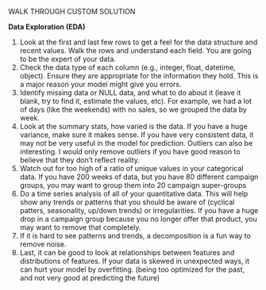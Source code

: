 WALK THROUGH CUSTOM SOLUTION

**Data Exploration (EDA)**

1. Look at the first and last few rows to get a feel for the data structure and recent values. Walk the rows and understand each field. You are going to be the expert of your data.  
2. Check the data type of each column (e.g., integer, float, datetime, object). Ensure they are appropriate for the information they hold. This is a major reason your model might give you errors.   
3. Identify missing data or NULL data, and what to do about it (leave it blank, try to find it, estimate the values, etc). For example, we had a lot of days (like the weekends) with no sales, so we grouped the data by week.   
4. Look at the summary stats, how varied is the data. If you have a huge variance, make sure it makes sense. If you have very consistent data, it may not be very useful in the model for prediction. Outliers can also be interesting. I would only remove outliers if you have good reason to believe that they don’t reflect reality.   
5. Watch out for too high of a ratio of unique values in your categorical data. If you have 200 weeks of data, but you have 80 different campaign groups, you may want to group them into 20 campaign super-groups  
6. Do a time series analysis of all of your quantitative data. This will help show any trends or patterns that you should be aware of (cyclical patters, seasonality, up/down trends) or irregularities. If you have a huge drop in a campaign group because you no longer offer that product, you may want to remove that completely.   
7. If it is hard to see patterns and trends, a decomposition is a fun way to remove noise.   
8. Last, it can be good to look at relationships between features and distributions of features. If your data is skewed in unexpected ways, it can hurt your model by overfitting. (being too optimized for the past, and not very good at predicting the future)

